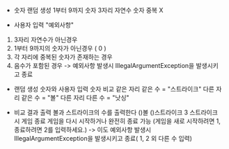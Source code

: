 - 숫자 랜덤 생성
1부터 9까지 숫자
3자리 자연수
숫자 중복 X

- 사용자 입력
"예외사항"
1. 3자리 자연수가 아닌경우
2. 1부터 9까지의 숫자가 아닌경우 ( 0 )
3. 각 자리에 중복된 숫자가 존재하는 경우
4. 음수가 포함된 경우
-> 예외사항 발생시 IllegalArgumentException을 발생시키고 종료

- 랜덤 생성 숫자와 사용자 입력 숫자 비교
같은 자리 같은 수 = "스트라이크"
다른 자리 같은 수 = "볼"
다른 자리 다른 수 = "낫싱"

- 비교 결과 출력
볼과 스트라이크의 수를 출력한다
()볼 ()스트라이크
3 스트라이크 시 게임 종료
게임을 다시 시작하거나 완전히 종료 가능 (게임을 새로 시작하려면 1, 종료하려면 2를 입력하세요.)
-> 이도 예외사항 발생시 IllegalArgumentException을 발생시키고 종료( 1, 2 외 다른 수 입력)
